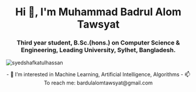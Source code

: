 <h1 align="center">Hi 👋, I'm Muhammad Badrul Alom Tawsyat</h1>
<h3 align="center">Third year student, B.Sc.(hons.) on Computer Science & Engineering, Leading University, Sylhet, Bangladesh.</h3>
<p align="left"> <img src="https://komarev.com/ghpvc/?username=syedshafkatulhassan&label=Profile%20views&color=0e75b6&style=flat" alt="syedshafkatulhassan" /> </p>
<p align="center"> <https://github-readme-stats.vercel.app/api?username=MDBadrulAlomTawsyat&&show_icons=true&title_color=ffffff&icon_color=bb2acf&text_color=daf7dc&bg_color=151515 />
- 👀 I’m interested in Machine Learning, Artificial Intelligence, Algorithms
- 📫 To reach me: bardulalomtawsyat@gmail.com





